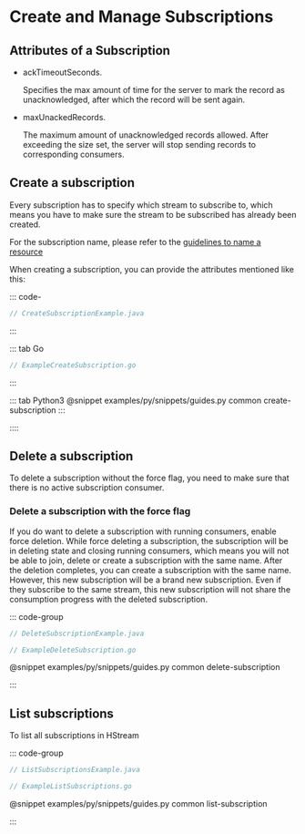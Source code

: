 # Create and Manage Subscriptions

## Attributes of a Subscription

- ackTimeoutSeconds.

  Specifies the max amount of time for the server to mark the record as
  unacknowledged, after which the record will be sent again.

- maxUnackedRecords.

  The maximum amount of unacknowledged records allowed. After exceeding the size
  set, the server will stop sending records to corresponding consumers.

## Create a subscription

Every subscription has to specify which stream to subscribe to, which means you
have to make sure the stream to be subscribed has already been created.

For the subscription name, please refer to the [guidelines to name a resource](../write/stream.md/#guidelines-to-name-a-resource)

When creating a subscription, you can provide the attributes mentioned like
this:

::: code-

```java
// CreateSubscriptionExample.java
```

:::

::: tab Go

```go
// ExampleCreateSubscription.go
```

:::

::: tab Python3
@snippet examples/py/snippets/guides.py common create-subscription
:::

::::

## Delete a subscription

To delete a subscription without the force flag, you need to make sure that
there is no active subscription consumer.

### Delete a subscription with the force flag

If you do want to delete a subscription with running consumers, enable force
deletion. While force deleting a subscription, the subscription will be in
deleting state and closing running consumers, which means you will not be able
to join, delete or create a subscription with the same name. After the deletion
completes, you can create a subscription with the same name. However, this new
subscription will be a brand new subscription. Even if they subscribe to the
same stream, this new subscription will not share the consumption progress with
the deleted subscription.

::: code-group

```java
// DeleteSubscriptionExample.java
```

```go
// ExampleDeleteSubscription.go
```

@snippet examples/py/snippets/guides.py common delete-subscription

:::

## List subscriptions

To list all subscriptions in HStream

::: code-group

```java
// ListSubscriptionsExample.java
```

```go
// ExampleListSubscriptions.go
```

@snippet examples/py/snippets/guides.py common list-subscription

:::
